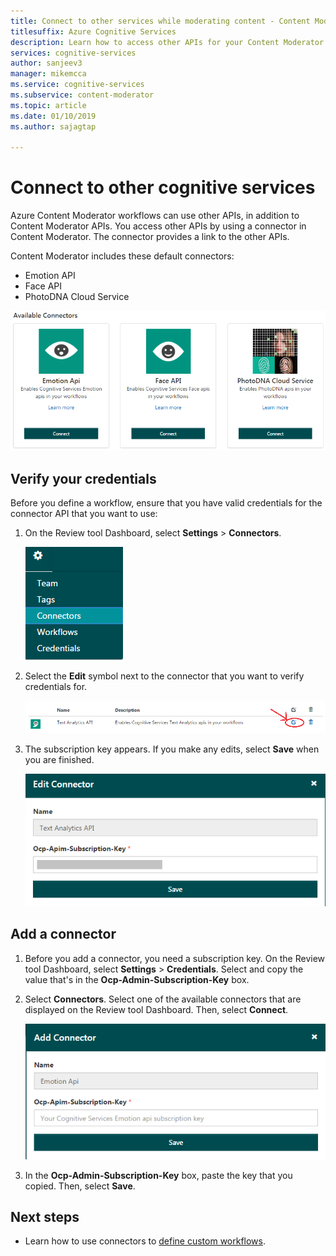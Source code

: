```yaml
---
title: Connect to other services while moderating content - Content Moderator
titlesuffix: Azure Cognitive Services
description: Learn how to access other APIs for your Content Moderator workflows by using connectors.
services: cognitive-services
author: sanjeev3
manager: mikemcca
ms.service: cognitive-services
ms.subservice: content-moderator
ms.topic: article
ms.date: 01/10/2019
ms.author: sajagtap

---
```


# Connect to other cognitive services

Azure Content Moderator workflows can use other APIs, in addition to Content Moderator APIs. You access other APIs by using a connector in Content Moderator. The connector provides a link to the other APIs.

Content Moderator includes these default connectors:

* Emotion API
* Face API
* PhotoDNA Cloud Service

![Content Moderator available connectors](images/connectors-1.png)

## Verify your credentials 

Before you define a workflow, ensure that you have valid credentials for the connector API that you want to use:

1. On the Review tool Dashboard, select **Settings** > **Connectors**.

   ![Content Moderator select Connectors](images/connectors-2.png)

2. Select the **Edit** symbol next to the connector that you want to verify credentials for.

   ![Content Moderator select the Edit symbol](images/connectors-3.png)

3. The subscription key appears. If you make any edits, select **Save** when you are finished.

   ![Content Moderator Edit Connectors page](images/connectors-4-1.png)
 
## Add a connector

1. Before you add a connector, you need a subscription key. On the Review tool Dashboard, select **Settings** > **Credentials**. Select and copy the value that's in the **Ocp-Admin-Subscription-Key** box.

2. Select **Connectors**. Select one of the available connectors that are displayed on the Review tool Dashboard. Then, select **Connect**. 

   ![Content Moderator Add Connector page](images/connectors-5.png)

3. In the **Ocp-Admin-Subscription-Key** box, paste the key that you copied. Then, select **Save**.

## Next steps

* Learn how to use connectors to [define custom workflows](workflows.md).
